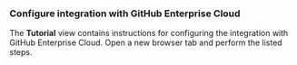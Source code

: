 ### Configure integration with GitHub Enterprise Cloud

The **Tutorial** view contains instructions for configuring the integration with GitHub Enterprise Cloud. Open a new browser tab and perform the listed steps.
